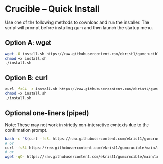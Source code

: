 # Crucible – Quick Install

Use one of the following methods to download and run the installer. The script will prompt before installing gum and then launch the startup menu.

## Option A: wget
```bash
wget -O install.sh https://raw.githubusercontent.com/ekrist1/gumcrucible/main/install.sh
chmod +x install.sh
./install.sh
```

## Option B: curl
```bash
curl -fsSL -o install.sh https://raw.githubusercontent.com/ekrist1/gumcrucible/main/install.sh
chmod +x install.sh
./install.sh
```

## Optional one-liners (piped)
Note: These may not work in strictly non-interactive contexts due to the confirmation prompt.
```bash
bash -c "$(curl -fsSL https://raw.githubusercontent.com/ekrist1/gumcrucible/main/install.sh)"
# or
curl -fsSL https://raw.githubusercontent.com/ekrist1/gumcrucible/main/install.sh | bash
# or
wget -qO- https://raw.githubusercontent.com/ekrist1/gumcrucible/main/install.sh | bash
```
